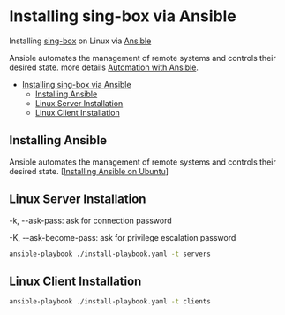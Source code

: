 # Installing sing-box via Ansible
Installing [sing-box](https://github.com/SagerNet/sing-box) on Linux via [Ansible](https://docs.ansible.com/ansible/latest/index.html)

Ansible automates the management of remote systems and controls their desired state. more details [Automation with Ansible](https://github.com/mehradi-github/ref-ansible#automation-with-ansible).


- [Installing sing-box via Ansible](#installing-sing-box-via-ansible)
  - [Installing Ansible](#installing-ansible)
  - [Linux Server Installation](#linux-server-installation)
  - [Linux Client Installation](#linux-client-installation)

## Installing Ansible
Ansible automates the management of remote systems and controls their desired state. [[Installing Ansible on Ubuntu](https://github.com/mehradi-github/ref-ansible#installing-ansible-on-ubuntu)]
## Linux Server Installation

-k, --ask-pass: ask for connection password

-K, --ask-become-pass: ask for privilege escalation password

```sh
ansible-playbook ./install-playbook.yaml -t servers 

```

## Linux Client Installation
```sh
ansible-playbook ./install-playbook.yaml -t clients

```

